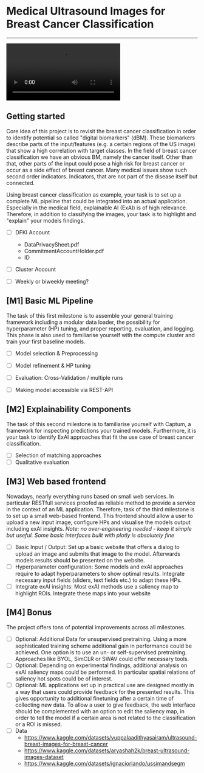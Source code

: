 # Medical Ultrasound Images for Breast Cancer Classification

----

<div>
<video src="https://github.com/PedroMartelleto/Breast-Cancer-dBM/assets/35240934/8536a58d-6c88-440a-91b6-3b9212577af9" autoplay="true" loop="true"></video>
</div>

## Getting started
Core idea of this project is to revisit the breast cancer classification in order to identify potential so called "digital biomarkers" (dBM). These biomarkers describe parts of the input/features (e.g. a certain regions of the US image) that show a high correlation with target classes. In the field of breast cancer classification we have an obvious BM, namely the cancer itself. Other than that, other parts of the input could pose a high risk for breast cancer or occur as a side effect of breast cancer. Many medical issues show such second order indicators. Indicators, that are not part of the disease itself but connected.

Using breast cancer classification as example, your task is to set up a complete ML pipeline that could be integrated into an actual application. Especially in the medical field, explainable AI (ExAI) is of high relevance. Therefore, in addition to classifying the images, your task is to highlight and "explain" your models findings. 

- [ ] DFKI Account
	- DataPrivacySheet.pdf
	- CommitmentAccountHolder.pdf
	- ID
- [ ] Cluster Account
- [ ] Weekly or biweekly meeting?


## [M1] Basic ML Pipeline 

The task of this first milestone is to assemble your general training framework including a modular data loader, the possibility for hyperparameter (HP) tuning, and proper reporting, evaluation, and logging. This phase is also used to familiarise yourself with the compute cluster and train your first baseline models.

- [ ] Model selection & Preprocessing
- [ ] Model refinement & HP tuning
- [ ] Evaluation: Cross-Validation / multiple runs
- [ ] Making model accessible via REST-API


## [M2] Explainability Components 
The task of this second milestone is to familiarise yourself with Captum, a framework for inspecting predictions your trained models. Furthermore, it is your task to identify ExAI approaches that fit the use case of breast cancer classification. 

- [ ] Selection of matching approaches
- [ ] Qualitative evaluation

## [M3] Web based frontend
Nowadays, nearly everything runs based on small web services. In particular RESTfull services proofed as reliable method to provide a service in the context of an ML application. Therefore, task of the third milestone is to set up a small web-based frontend. This frontend should allow a user to upload a new input image, configure HPs and visualise the models output including exAI insights. 
*Note: no over-engineering needed - keep it simple but useful. Some basic interfaces built with plotly is absolutely fine*

- [ ] Basic Input / Output: Set up a basic website that offers a dialog to upload an image and submits that image to the model. Afterwards models results should be presented on the website.
- [ ] Hyperparameter configuration: Some models and exAI approaches require to adapt hyperparameters to show optimal results. Integrate necessary input fields (sliders, text fields etc.) to adapt these HPs.
- [ ] Integrate exAI insights: Most exAI methods use a saliency map to highlight ROIs. Integrate these maps into your website

## [M4] Bonus
The project offers tons of potential improvements across all milestones.
- [ ] Optional: Additional Data for unsupervised pretraining. Using a more sophisticated training scheme additional gain in performance could be achieved. One option is to use an un- or self-supervised pretraining. Approaches like BYOL, SimCLR or SWAV could offer necessary tools. 
- [ ] Optional: Depending on experimental findings, additional analysis on exAI saliency maps could be performed. In particular spatial relations of saliency hot spots could be of interest. 
- [ ] Optional: ML applications set up in practical use are designed mostly in a way that users could provide feedback for the presented results. This gives opportunity to additional finetuning after a certain time of collecting new data. To allow a user to give feedback, the web interface should be complemented with an option to edit the saliency map, in order to tell the model if a certain area is not related to the classification or a ROI is missed. 
- [ ] Data
	- https://www.kaggle.com/datasets/vuppalaadithyasairam/ultrasound-breast-images-for-breast-cancer
	- https://www.kaggle.com/datasets/aryashah2k/breast-ultrasound-images-dataset
	- https://www.kaggle.com/datasets/ignaciorlando/ussimandsegm
